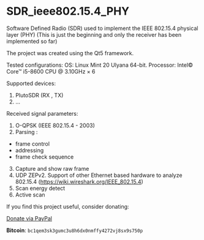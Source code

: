 # SDR_ieee802.15.4_PHY
Software Defined Radio (SDR) used to implement the IEEE 802.15.4 physical layer (PHY)
(This is just the beginning and only the receiver has been implemented so far)

The project was created using the Qt5 framework.

Tested configurations:
OS: Linux Mint 20 Ulyana 64-bit.
Processor: Intel© Core™ i5-8600 CPU @ 3.10GHz × 6

Supported devices:
1. PlutoSDR (RX , TX)
2. ...

Received signal parameters:
1. O-QPSK (IEEE 802.15.4 - 2003)
2. Parsing :
 - frame control
 - addressing
 - frame check sequence
3. Capture and show raw frame
4. UDP ZEPv2. Support of other Ethernet based hardware to analyze 802.15.4 (https://wiki.wireshark.org/IEEE_802.15.4)
5. Scan energy detect
6. Active scan


If you find this project useful, consider donating:

[Donate via PayPal](https://www.paypal.com/donate?hosted_button_id=A4EMYB46V67WJ)

**Bitcoin**: `bc1qem3sk3gumc3u8h6dx0nmffy4272vj8sx9s750p`
